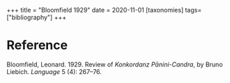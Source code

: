 +++
title = "Bloomfield 1929"
date = 2020-11-01
[taxonomies]
tags=["bibliography"]
+++

# Reference

Bloomfield, Leonard. 1929. Review of *Konkordanz Pānini-Candra*, by Bruno Liebich. *Language* 5 (4): 267–76.

